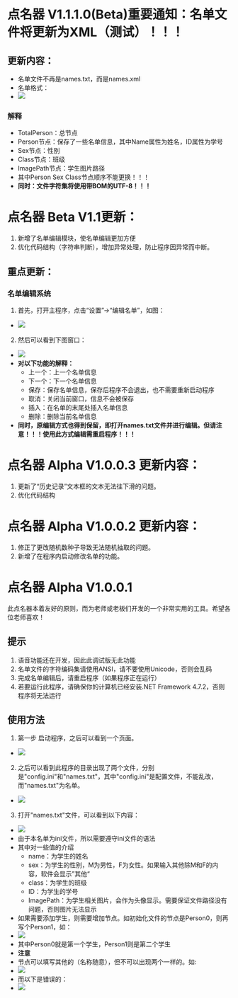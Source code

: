 # 点名器 V1.1.1.0(Beta)重要通知：名单文件将更新为XML（测试）！！！
## 更新内容：
* 名单文件不再是names.txt，而是names.xml
* 名单格式：
* ![](img/9.png)
### 解释
* TotalPerson：总节点
* Person节点：保存了一些名单信息，其中Name属性为姓名，ID属性为学号
* Sex节点：性别
* Class节点：班级
* ImagePath节点：学生图片路径
* 其中Person Sex Class节点顺序不能更换！！！
* **同时：文件字符集将使用带BOM的UTF-8！！！**
# 点名器 Beta V1.1更新：
1. 新增了名单编辑模块，使名单编辑更加方便
2. 优化代码结构（字符串判断），增加异常处理，防止程序因异常而中断。
## 重点更新：
### 名单编辑系统
1. 首先，打开主程序，点击“设置”->“编辑名单”，如图：
* ![](img/7.png)
2. 然后可以看到下图窗口：
* ![](img/8.png)
* **对以下功能的解释：**
  - 上一个：上一个名单信息
  - 下一个：下一个名单信息
  - 保存：保存名单信息，保存后程序不会退出，也不需要重新启动程序
  - 取消：关闭当前窗口，信息不会被保存
  - 插入：在名单的末尾处插入名单信息
  - 删除：删除当前名单信息
* **同时，原编辑方式也得到保留，即打开names.txt文件并进行编辑。但请注意！！！使用此方式编辑需重启程序！！！**
# 点名器 Alpha V1.0.0.3 更新内容：
1. 更新了“历史记录”文本框的文本无法往下滑的问题。
2. 优化代码结构
# 点名器 Alpha V1.0.0.2 更新内容：
1. 修正了更改随机数种子导致无法随机抽取的问题。
2. 新增了在程序内启动修改名单的功能。
# 点名器 Alpha V1.0.0.1
此点名器本着友好的原则，而为老师或老板们开发的一个非常实用的工具。希望各位老师喜欢！
## 提示
1. 语音功能还在开发，因此此调试版无此功能
2. 名单文件的字符编码集请使用ANSI，请不要使用Unicode，否则会乱码
3. 完成名单编辑后，请重启程序（如果程序正在运行）
4. 若要运行此程序，请确保你的计算机已经安装.NET Framework 4.7.2，否则程序将无法运行
## 使用方法
1. 第一步 启动程序，之后可以看到一个页面。
* ![](img/1.png)
2. 之后可以看到此程序的目录出现了两个文件，分别是"config.ini"和"names.txt"，其中"config.ini"是配置文件，不能乱改，而"names.txt"为名单。
* ![](img/2.png)
3. 打开"names.txt"文件，可以看到以下内容：
* ![](img/3.png)
* 由于本名单为ini文件，所以需要遵守ini文件的语法
* 其中对一些值的介绍
  - name：为学生的姓名
  - sex：为学生的性别，M为男性，F为女性。如果输入其他除M和F的内容，软件会显示”其他“
  - class：为学生的班级
  - ID：为学生的学号
  - ImagePath：为学生相关图片，会作为头像显示。需要保证文件路径没有问题，否则图片无法显示
* 如果需要添加学生，则需要增加节点。如初始化文件的节点是Person0，则再写个Person1，如：
* ![](img/4.png)
* 其中Person0就是第一个学生，Person1则是第二个学生
* **注意**
* 节点可以填写其他的（名称随意），但不可以出现两个一样的。如:
* ![](img/5.png)
* 而以下是错误的：
* ![](img/6.png)
